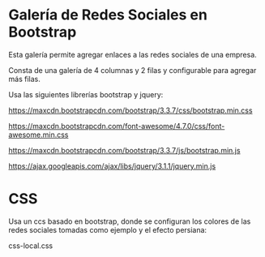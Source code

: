 # Galería de Redes Sociales en Bootstrap

Esta galería permite agregar enlaces a las redes sociales de una empresa.

Consta de una galería de 4 columnas y 2 filas y configurable para agregar más filas.

Usa las siguientes librerías bootstrap y jquery:

https://maxcdn.bootstrapcdn.com/bootstrap/3.3.7/css/bootstrap.min.css

https://maxcdn.bootstrapcdn.com/font-awesome/4.7.0/css/font-awesome.min.css

https://maxcdn.bootstrapcdn.com/bootstrap/3.3.7/js/bootstrap.min.js

https://ajax.googleapis.com/ajax/libs/jquery/3.1.1/jquery.min.js


# CSS

Usa un ccs basado en bootstrap, donde se configuran los colores de las redes sociales tomadas como ejemplo y el efecto persiana:

css-local.css
